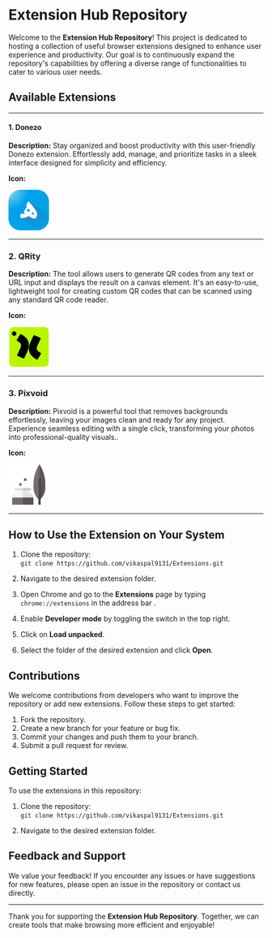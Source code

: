 # Extension Hub Repository

Welcome to the **Extension Hub Repository**! This project is dedicated to hosting a collection of useful browser extensions designed to enhance user experience and productivity. Our goal is to continuously expand the repository's capabilities by offering a diverse range of functionalities to cater to various user needs.

## Available Extensions

---
#### 1. Donezo
**Description:** Stay organized and boost productivity with this user-friendly Donezo extension. Effortlessly add, manage, and prioritize tasks in a sleek interface designed for simplicity and efficiency.  

**Icon:** 

<img src="/Donezo/icon.png" alt="Dark Mode Toggle" width="80" height="80"/>


---

### 2. QRity
**Description:** The tool allows users to generate QR codes from any text or URL input and displays the result on a canvas element. It's an easy-to-use, lightweight tool for creating custom QR codes that can be scanned using any standard QR code reader.

**Icon:** 

<img src="/QRity/icon.png" alt="Dark Mode Toggle" width="80" height="80"/>

---
### 3. Pixvoid
**Description:** Pixvoid is a powerful tool that removes backgrounds effortlessly, leaving your images clean and ready for any project. Experience seamless editing with a single click, transforming your photos into professional-quality visuals..

**Icon:** 

<img src="/Pixvoid/icon.png" alt="Dark Mode Toggle" width="80" height="80"/>


---

## How to Use the Extension on Your System

1. Clone the repository:  
   `git clone https://github.com/vikaspal9131/Extensions.git`

2. Navigate to the desired extension folder.

3. Open Chrome and go to the **Extensions** page by typing `chrome://extensions` in the address bar .

4. Enable **Developer mode** by toggling the switch in the top right.

5. Click on **Load unpacked**.

6. Select the folder of the desired extension and click **Open**.

## Contributions

We welcome contributions from developers who want to improve the repository or add new extensions. Follow these steps to get started:

1. Fork the repository.
2. Create a new branch for your feature or bug fix.
3. Commit your changes and push them to your branch.
4. Submit a pull request for review.

## Getting Started

To use the extensions in this repository:

1. Clone the repository:  
    `git clone https://github.com/vikaspal9131/Extensions.git`

2. Navigate to the desired extension folder.



## Feedback and Support

We value your feedback! If you encounter any issues or have suggestions for new features, please open an issue in the repository or contact us directly.

---

Thank you for supporting the **Extension Hub Repository**. Together, we can create tools that make browsing more efficient and enjoyable!
